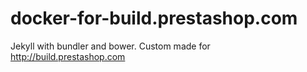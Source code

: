# docker-for-build.prestashop.com
Jekyll with bundler and bower. Custom made for http://build.prestashop.com


